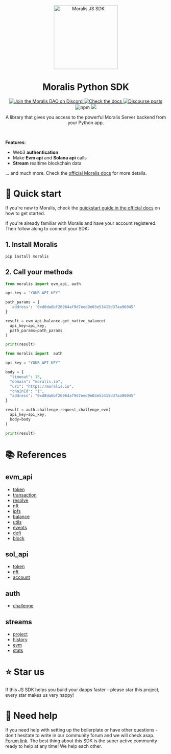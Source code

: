 <div align="center">
    <a align="center" href="https://moralis.io" target="_blank">
      <img src="https://raw.githubusercontent.com/MoralisWeb3/Moralis-Python-SDK/main/assets/moralis-logo.svg" alt="Moralis JS SDK" height=200/>
    </a>
    <h1 align="center">Moralis Python SDK</h1>
    <a href="https://discord.gg/moralis" target="_blank">
      <img alt="Join the Moralis DAO on Discord" src="https://img.shields.io/discord/819584798443569182?color=7289DA&label=Discord&logo=discord&logoColor=ffffff">
    </a>
    <a href="https://docs.moralis.io" target="_blank">
      <img alt="Check the docs" src="https://img.shields.io/badge/Docs-Full Documentation-21BF96?style=flat&logo=gitbook&logoColor=ffffff">
    </a>
    <a href="https://forum.moralis.io" target="_blank">
      <img alt="Discourse posts" src="https://img.shields.io/discourse/posts?color=B7E803&label=Forum&logo=discourse&server=https%3A%2F%2Fforum.moralis.io">
    </a><br/>
    <img alt="npm" src="https://img.shields.io/pypi/v/moralis?label=version">
    <img src="https://img.shields.io/github/last-commit/MoralisWeb3/Moralis-Python-SDK">
  <p>
  </p>
  <p>
    A library that gives you access to the powerful Moralis Server backend from your Python app.
  </p>
  <br/>
</div>

**Features**:

- Web3 **authentication**
- Make **Evm api** and **Solana api** calls
- **Stream** realtime blockchain data

... and much more. Check the [official Moralis docs](https://docs.moralis.io/) for more details.

# 🚀 Quick start

If you're new to Moralis, check the [quickstart guide in the official docs](https://docs.moralis.io/moralis-dapp/getting-started) on how to get started.

If you're already familiar with Moralis and have your account registered. Then follow along to connect your SDK:

## 1. Install Moralis

```shell
pip install moralis
```

## 2. Call your methods

```python
from moralis import evm_api, auth

api_key = "YOUR_API_KEY"

path_params = {
  'address': '0xd8da6bf26964af9d7eed9e03e53415d37aa96045'
}

result = evm_api.balance.get_native_balance(
  api_key=api_key,
  path_params=path_params
)

print(result)
```

```python
from moralis import  auth

api_key = "YOUR_API_KEY"

body = {
  "timeout": 15,
  "domain": "moralis.io",
  "uri": "https://moralis.io",
  "chainId": "1",
  "address": "0xd8da6bf26964af9d7eed9e03e53415d37aa96045"
}

result = auth.challenge.request_challenge_evm(
  api_key=api_key,
  body=body
)

print(result)
```

# 📚 References

<!-- Start: generated:references -->

## evm_api

- [token](/docs/evm_api/token.md)
- [transaction](/docs/evm_api/transaction.md)
- [resolve](/docs/evm_api/resolve.md)
- [nft](/docs/evm_api/nft.md)
- [ipfs](/docs/evm_api/ipfs.md)
- [balance](/docs/evm_api/balance.md)
- [utils](/docs/evm_api/utils.md)
- [events](/docs/evm_api/events.md)
- [defi](/docs/evm_api/defi.md)
- [block](/docs/evm_api/block.md)

## sol_api

- [token](/docs/sol_api/token.md)
- [nft](/docs/sol_api/nft.md)
- [account](/docs/sol_api/account.md)

## auth

- [challenge](/docs/auth/challenge.md)

## streams

- [project](/docs/streams/project.md)
- [history](/docs/streams/history.md)
- [evm](/docs/streams/evm.md)
- [stats](/docs/streams/stats.md)



<!-- End: generated:references -->

# ⭐️ Star us

If this JS SDK helps you build your dapps faster - please star this project, every star makes us very happy!

# 🤝 Need help

If you need help with setting up the boilerplate or have other questions - don't hesitate to write in our community forum and we will check asap. [Forum link](https://forum.moralis.io). The best thing about this SDK is the super active community ready to help at any time! We help each other.
